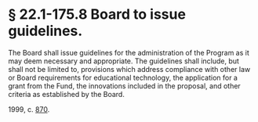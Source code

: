 # § 22.1-175.8 Board to issue guidelines.

<p>The Board shall issue guidelines for the administration of the Program as it may deem necessary and appropriate. The guidelines shall include, but shall not be limited to, provisions which address compliance with other law or Board requirements for educational technology, the application for a grant from the Fund, the innovations included in the proposal, and other criteria as established by the Board.</p><p>1999, c. <a href='http://lis.virginia.gov/cgi-bin/legp604.exe?991+ful+CHAP0870'>870</a>.</p>